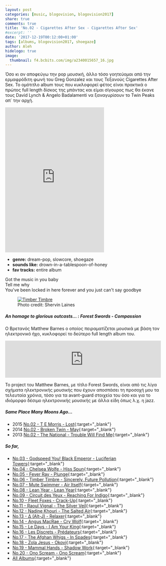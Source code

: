 ```yaml
---
layout: post
categories: [music, blogovision, blogovision2017]
share: true
comments: true
title: 'No.02 - Cigarettes After Sex - Cigarettes After Sex'
#excerpt: ''
date: '2017-12-19T00:12:00+01:00'
tags: [albums, blogovision2017, shoegaze]
author: Aleh
hidelogo: true
image:
  thumbnail: f4.bcbits.com/img/a2340015657_16.jpg
---
```

Όσο κι αν αποφεύγω την pop μουσική, άλλο τόσο γοητεύομαι από την ερμαφρόδιτη φωνή του Greg Gonzalez και τους Τεξανούς Cigarettes After Sex. Το ομότιτλο album τους που κυκλοφορεί φέτος είναι πρακτικά ο πρώτος full length δίσκος της μπάντας και είμαι σίγουρος πως θα έκανε τους David Lynch & Angelo  Badalamenti να ξαναγυρίσουν το Twin Peaks απ΄ την αρχή.

<iframe class="invisible center" style="border: 0; width: 320px; height: 470px;" src="https://bandcamp.com/EmbeddedPlayer/album=3513368987/size=large/bgcol=ffffff/linkcol=0687f5/tracklist=false/track=1177315543/transparent=true/" seamless><a href="http://cigarettesaftersex.bandcamp.com/album/cigarettes-after-sex">Cigarettes After Sex by Cigarettes After Sex</a></iframe>

* **genre:** dream-pop, slowcore, shoegaze
* **sounds like:** drown-in-a-tablespoon-of-honey
* **fav tracks:** entire album

<div class="central-quote">
Got the music in you baby<br/>
Tell me why<br/>
You've been locked in here forever and you just can't say goodbye<br/>
</div>

<figure class="center">
	<a href="https://cdn.pastemagazine.com/www/articles/Cigs%20After%20Sex%20by%20Shervin%20Lainez%20Header.jpg"><img src="https://cdn.pastemagazine.com/www/articles/Cigs%20After%20Sex%20by%20Shervin%20Lainez%20Header.jpg" alt="Timber Timbre" /></a>
	<figcaption>Photo credit: Shervin Laines</figcaption>
</figure>

<div class="text-divider"></div>

##### <i class="fa fa-hand-o-right"></i> An homage to glorious outcasts... : Forest Swords - Compassion
O Βρετανός Matthew Barnes ο οποίος πειραματίζεται μουσικά με βάση τον ηλεκτρονικό ήχο, κυκλοφορεί το δεύτερο full length album του. 

<iframe class="invisible center" style="border: 0; width: 100%; height: 120px;" src="https://bandcamp.com/EmbeddedPlayer/album=1445261392/size=large/bgcol=ffffff/linkcol=0687f5/tracklist=false/artwork=small/track=1557259057/transparent=true/" seamless><a href="http://forestswords.bandcamp.com/album/compassion">Compassion by Forest Swords</a></iframe>

Το project του Matthew Barnes, με τίτλο Forest Swords, είναι από τις λίγα σχήματα ηλεκτρονικής μουσικής που έχουν αποσπάσει τη προσοχή μου τα τελευταία χρόνια, τόσο για τα avant-guard στοιχεία του όσο και για το ιδιόμορφο δέσιμο ηλεκτρονικής μουσικής με άλλα είδη όπως λ.χ. η jazz.

##### <i class="fa fa-hand-o-right"></i> Same Place Many Moons Ago...

* 2015 [No.02 - T E Morris - Lost](/music/blogovision/blogovision2015/blogovision2015-no02/){:target="_blank"}
* 2014 [No.02 - Broken Twin - May](/music/blogovision/blogovision2014/blogovision2014-no02/){:target="_blank"}
* 2013 [No.02 - The National - Trouble Will Find Me](/music/blogovision/blogovision2013/blogovision2013-no02/){:target="_blank"}

##### <i class="fa fa-hand-o-right"></i> So far,

* [No.03 - Godspeed You! Black Emperor - Luciferian Towers](/music/blogovision/blogovision2017/no03/){:target="_blank"}
* [No.04 - Chelsea Wolfe - Hiss Spun](/music/blogovision/blogovision2017/no04/){:target="_blank"}
* [No.05 - Fever Ray - Plunge](/music/blogovision/blogovision2017/no05/){:target="_blank"}
* [No.06 - Timber Timbre - Sincerely, Future Pollution](/music/blogovision/blogovision2017/no06/){:target="_blank"}
* [No.07 - Mute Swimmer - Air Itself](/music/blogovision/blogovision2017/no07/){:target="_blank"}
* [No.08 - Lean Year - Lean Year](/music/blogovision/blogovision2017/no08/){:target="_blank"}
* [No.09 - Circuit des Yeux - Reaching For Indigo](/music/blogovision/blogovision2017/no09/){:target="_blank"}
* [No.10 - Fleet Foxes - Crack-Up](/music/blogovision/blogovision2017/no10/){:target="_blank"}
* [No.11 - Raoul Vignal - The Silver Veil](/music/blogovision/blogovision2017/no11/){:target="_blank"}
* [No.12 - Nadine Khouri - The Salted Air](/music/blogovision/blogovision2017/no12/){:target="_blank"}
* [No.13 - ∆ (Alt-J) - Relaxer](/music/blogovision/blogovision2017/no13/){:target="_blank"}
* [No.14 - Angus MacRae - Cry Wolf](/music/blogovision/blogovision2017/no14/){:target="_blank"}
* [No.15 - Le Days - I Am Your King](/music/blogovision/blogovision2017/no15/){:target="_blank"}
* [No.16 - Les Discrets - Prédateurs](/music/blogovision/blogovision2017/no16/){:target="_blank"}
* [No.17 - The Afghan Whigs - In Spades](/music/blogovision/blogovision2017/no17/){:target="_blank"}
* [No.18 - Zola Jesus - Okovi](/music/blogovision/blogovision2017/no18/){:target="_blank"}
* [No.19 - Mammal Hands - Shadow Work](/music/blogovision/blogovision2017/no19/){:target="_blank"}
* [No.20 - Ono Scream - Ono Scream](/music/blogovision/blogovision2017/no20/){:target="_blank"}
* [All Albums](/music/albums/2017/){:target="_blank"}
